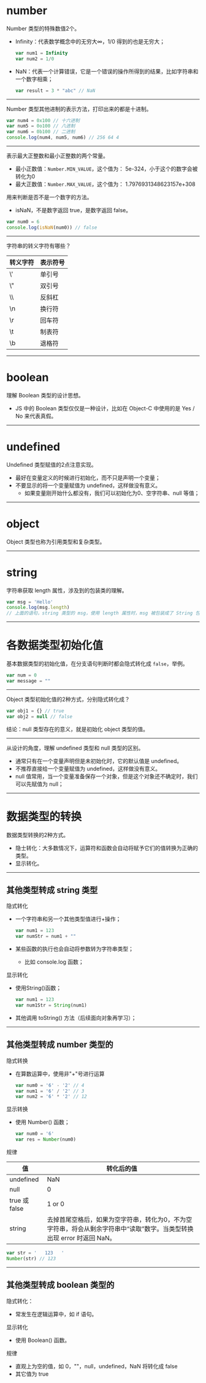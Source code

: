 # number

Number 类型的特殊数值2个。

- Infinity：代表数学概念中的无穷大∞，1/0 得到的也是无穷大；

  ```javascript
  var num1 = Infinity
  var num2 = 1/0
  ```

- NaN：代表一个计算错误，它是一个错误的操作所得到的结果，比如字符串和一个数字相乘；

  ```javascript
  var result = 3 * "abc" // NaN
  ```

-----

Number 类型其他进制的表示方法，打印出来的都是十进制。

```javascript
var num4 = 0x100 // 十六进制
var num5 = 0o100 // 八进制
var num6 = 0b100 // 二进制
console.log(num4, num5, num6) // 256 64 4
```

-----

表示最大正整数和最小正整数的两个常量。

- 最小正数值：`Number.MIN_VALUE`，这个值为： 5e-324，小于这个的数字会被转化为0
- 最大正数值：`Number.MAX_VALUE`，这个值为： 1.7976931348623157e+308

用来判断是否不是一个数字的方法。

- isNaN，不是数字返回 true，是数字返回 false。

```javascript
var num0 = 6
console.log(isNaN(num0)) // false
```

-----

字符串的转义字符有哪些？

| 转义字符 | 表示符号 |
| -------- | -------- |
| \\'      | 单引号   |
| \\"      | 双引号   |
| \\\      | 反斜杠   |
| \n       | 换行符   |
| \r       | 回车符   |
| \t       | 制表符   |
| \b       | 退格符   |

-----

# boolean

理解 Boolean 类型的设计思想。

- JS 中的 Boolean 类型仅仅是一种设计，比如在 Object-C 中使用的是 Yes / No 来代表真假。

-----

# undefined

Undefined 类型赋值的2点注意实现。

- 最好在变量定义的时候进行初始化，而不只是声明一个变量；
- 不要显示的将一个变量赋值为 undefined，这样做没有意义。
	- 如果变量刚开始什么都没有，我们可以初始化为0、空字符串、null 等值；

-----

# object

Object 类型也称为引用类型和复杂类型。

-----

# string

字符串获取 length 属性，涉及到的包装类的理解。

```javascript
var msg = 'Hello'
console.log(msg.length)
// 上面的语句，string 类型的 msg，使用 length 属性时，msg 被包装成了 String 包装类。
```

-----

# 各数据类型初始化值

基本数据类型的初始化值，在分支语句判断时都会隐式转化成 `false`，举例。

```javascript
var num = 0
var message = ""
```

-----

Object 类型初始化值的2种方式，分别隐式转化成？

```javascript
var obj1 = {} // true
var obj2 = null // false
```

结论：null 类型存在的意义，就是初始化 object 类型的值。

-----

从设计的角度，理解 undefined 类型和 null 类型的区别。

- 通常只有在一个变量声明但是未初始化时，它的默认值是 undefined。
- 不推荐直接给一个变量赋值为 undefined，这样做没有意义。
- null 值常用，当一个变量准备保存一个对象，但是这个对象还不确定时，我们可以先赋值为 null；

-----

# 数据类型的转换

数据类型转换的2种方式。

- 隐士转化：大多数情况下，运算符和函数会自动将赋予它们的值转换为正确的类型。
- 显示转化。

-----

## 其他类型转成 string 类型

隐式转化
- 一个字符串和另一个其他类型值进行+操作；

  ```javascript
  var num1 = 123
  var numStr = num1 + ""
  ```

- 某些函数的执行也会自动将参数转为字符串类型；
	
	- 比如 console.log 函数；

显示转化

- 使用String()函数； 

  ```javascript
  var num1 = 123
  var num1Str = String(num1)
  ```

- 其他调用 toString() 方法（后续面向对象再学习）；

-----

## 其他类型转成 number 类型的

隐式转换

- 在算数运算中，使用非"+"号进行运算

  ```javascript
  var num0 = '6' - '2' // 4
  var num1 = '6' / '2' // 3
  var num2 = '6' * '2' // 12
  ```

显示转换

- 使用 Number() 函数；

  ```javascript
  var num0 = '6'
  var res = Number(num0)
  ```

规律

| 值            | 转化后的值                                                   |
| ------------- | ------------------------------------------------------------ |
| undefined     | NaN                                                          |
| null          | 0                                                            |
| true 或 false | 1 or 0                                                       |
| string        | 去掉首尾空格后，如果为空字符串，转化为0，不为空字符串，将会从剩余字符串中“读取”数字。当类型转换出现 error 时返回 NaN。 |

```javascript
var str = '   123   '
Number(str) // 123
```

-----

## 其他类型转成 boolean 类型的

隐式转化：

- 常发生在逻辑运算中，如 if 语句。

显示转化

- 使用 Boolean() 函数。

规律

- 直观上为空的值，如 0，""，null，undefined，NaN 将转化成 false
- 其它值为 true